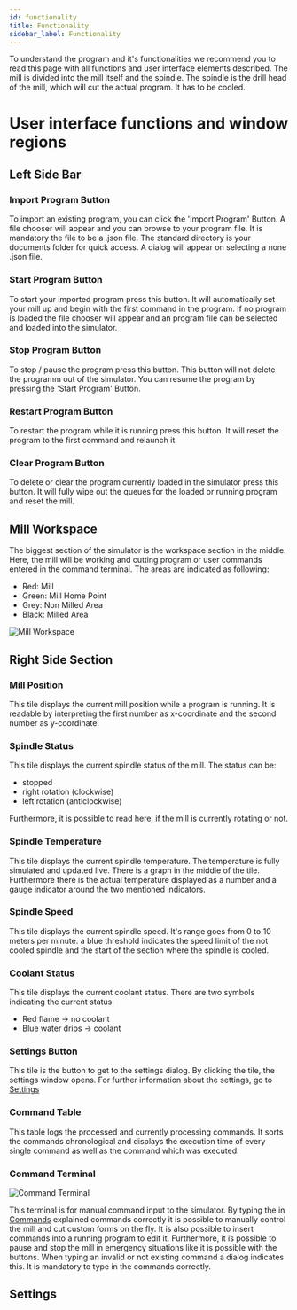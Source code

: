 ```yaml
---
id: functionality
title: Functionality
sidebar_label: Functionality
---
```


To understand the program and it's functionalities we recommend you to read this page with all
functions and user interface elements described. The mill is divided into the mill itself and the spindle. The spindle is the drill head of the mill, which will cut the actual program. It has to be cooled.

# User interface functions and window regions


## Left Side Bar

### Import Program Button

To import an existing program, you can click the 'Import Program' Button. A file chooser will appear and you can browse to your program file. It is mandatory the file to be a .json file. The standard directory is your documents folder for quick access. A dialog will appear on selecting a none .json file. 

### Start Program Button

To start your imported program press this button. It will automatically set your mill up and begin with the first command in the program. If no program is loaded the file chooser will appear and an program file can be selected and loaded into the simulator.

### Stop Program Button

To stop / pause the program press this button. This button will not delete the programm out of the simulator. You can resume the program by pressing the 'Start Program' Button. 

### Restart Program Button

To restart the program while it is running press this button. It will reset the program to the first command and relaunch it.

### Clear Program Button

To delete or clear the program currently loaded in the simulator press this button. It will fully wipe out the queues for the loaded or running program and reset the mill.

## Mill Workspace

The biggest section of the simulator is the workspace section in the middle. Here, the mill will be working and cutting program or user commands entered in the command terminal. The areas are indicated as following:

* Red: Mill
* Green: Mill Home Point
* Grey: Non Milled Area
* Black: Milled Area

![Mill Workspace](/img/screenshot/workspace.png)

## Right Side Section

### Mill Position

This tile displays the current mill position while a program is running. It is readable by interpreting the first number as x-coordinate and the second number as y-coordinate. 

### Spindle Status

This tile displays the current spindle status of the mill. The status can be:

* stopped
* right rotation (clockwise)
* left rotation (anticlockwise)

Furthermore, it is possible to read here, if the mill is currently rotating or not.

### Spindle Temperature

This tile displays the current spindle temperature. The temperature is fully simulated and updated live. There is a graph in the middle of the tile. Furthermore there is the actual temperature displayed as a number and a gauge indicator around the two mentioned indicators.

### Spindle Speed

This tile displays the current spindle speed. It's range goes from 0 to 10 meters per minute. a blue threshold indicates the speed limit of the not cooled spindle and the start of the section where the spindle is cooled. 

### Coolant Status

This tile displays the current coolant status. There are two symbols indicating the current status:

* Red flame -> no coolant
* Blue water drips -> coolant

### Settings Button

This tile is the button to get to the settings dialog. By clicking the tile, the settings window opens. For further information about the settings, go to [Settings](#settings)

### Command Table

This table logs the processed and currently processing commands. It sorts the commands chronological and displays the execution time of every single command as well as the command which was executed. 

### Command Terminal

![Command Terminal](/img/screenshot/terminal.png)

This terminal is for manual command input to the simulator. By typing the in [Commands](user/commands) explained commands correctly it is possible to manually control the mill and cut custom forms on the fly. It is also possible to insert commands into a running program to edit it. Furthermore, it is possible to pause and stop the mill in emergency situations like it is possible with the buttons. When typing an invalid or not existing command a dialog indicates this. It is mandatory to type in the commands correctly.

## Settings

